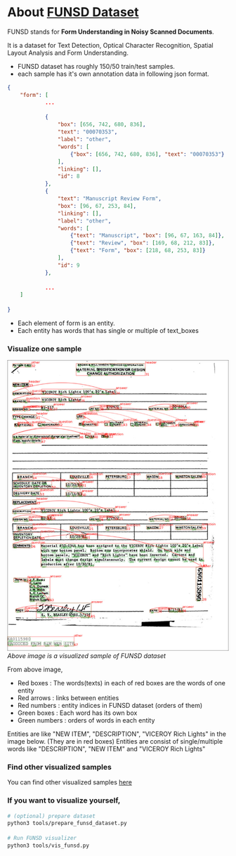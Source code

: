 
# About [FUNSD Dataset](https://guillaumejaume.github.io/FUNSD/)
FUNSD stands for **Form Understanding in Noisy Scanned Documents**.

It is a dataset for Text Detection, Optical Character Recognition, Spatial Layout Analysis and Form Understanding.

- FUNSD dataset has roughly 150/50 train/test samples. 
- each sample has it's own annotation data in following json format.
```json
{
    "form": [
            ...

            {
                "box": [656, 742, 680, 836],
                "text": "00070353",
                "label": "other",
                "words": [
                    {"box": [656, 742, 680, 836], "text": "00070353"}
                ],
                "linking": [],
                "id": 8
            },
            {
                "text": "Manuscript Review Form",
                "box": [96, 67, 253, 84],
                "linking": [],
                "label": "other",
                "words": [
                    {"text": "Manuscript", "box": [96, 67, 163, 84]},
                    {"text": "Review", "box": [169, 68, 212, 83]},
                    {"text": "Form", "box": [218, 68, 253, 83]}
                ],
                "id": 9
            },

            ...
    ]

}
```
- Each element of form is an entity.
- Each entity has words that has single or multiple of text_boxes

### Visualize one sample

![sample2](../../assets/funsd_vis_sample/716552.jpeg)
*Above image is a visualized sample of FUNSD dataset*


From above image,

 - Red boxes : The words(texts) in each of red boxes are the words of one entity
 - Red arrows : links between entities
 - Red numbers : entity indices in FUNSD dataset (orders of them)
 - Green boxes : Each word has its own box
 - Green numbers : orders of words in each entity

Entities are like "NEW ITEM", "DESCRIPTION", "VICEROY Rich Lights" in the image below. (They are in red boxes)
Entities are consist of single/multiple words like "DESCRIPTION", "NEW ITEM" and "VICEROY Rich Lights"

### Find other visualized samples
You can find other visualized samples [here](https://drive.google.com/file/d/1M3z-KKxx4JdGBb7TQIHyRyiL2KtGDAZ2/view?usp=drive_link) 

### If you want to visualize yourself,

```bash
# (optional) prepare dataset
python3 tools/prepare_funsd_dataset.py

# Run FUNSD visualizer
python3 tools/vis_funsd.py
```
